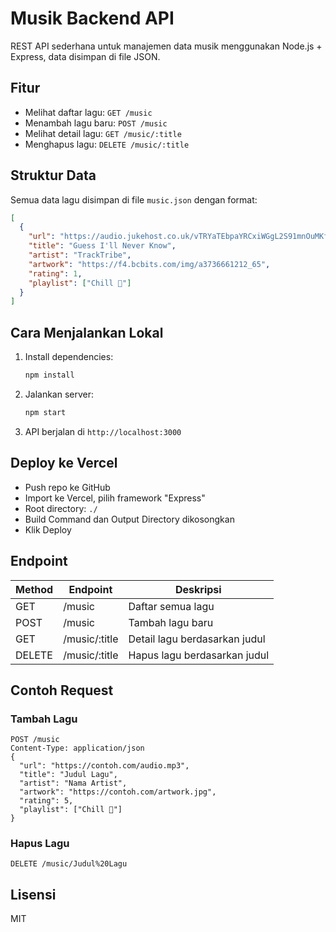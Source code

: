 # Musik Backend API

REST API sederhana untuk manajemen data musik menggunakan Node.js + Express, data disimpan di file JSON.

## Fitur
- Melihat daftar lagu: `GET /music`
- Menambah lagu baru: `POST /music`
- Melihat detail lagu: `GET /music/:title`
- Menghapus lagu: `DELETE /music/:title`

## Struktur Data
Semua data lagu disimpan di file `music.json` dengan format:
```json
[
  {
    "url": "https://audio.jukehost.co.uk/vTRYaTEbpaYRCxiWGgL2S91mnOuMKfLw",
    "title": "Guess I'll Never Know",
    "artist": "TrackTribe",
    "artwork": "https://f4.bcbits.com/img/a3736661212_65",
    "rating": 1,
    "playlist": ["Chill 🌱"]
  }
]
```

## Cara Menjalankan Lokal
1. Install dependencies:
   ```bash
   npm install
   ```
2. Jalankan server:
   ```bash
   npm start
   ```
3. API berjalan di `http://localhost:3000`

## Deploy ke Vercel
- Push repo ke GitHub
- Import ke Vercel, pilih framework "Express"
- Root directory: `./`
- Build Command dan Output Directory dikosongkan
- Klik Deploy

## Endpoint
| Method | Endpoint         | Deskripsi                |
|--------|------------------|-------------------------|
| GET    | /music           | Daftar semua lagu       |
| POST   | /music           | Tambah lagu baru        |
| GET    | /music/:title    | Detail lagu berdasarkan judul |
| DELETE | /music/:title    | Hapus lagu berdasarkan judul  |

## Contoh Request
### Tambah Lagu
```http
POST /music
Content-Type: application/json
{
  "url": "https://contoh.com/audio.mp3",
  "title": "Judul Lagu",
  "artist": "Nama Artist",
  "artwork": "https://contoh.com/artwork.jpg",
  "rating": 5,
  "playlist": ["Chill 🌱"]
}
```

### Hapus Lagu
```http
DELETE /music/Judul%20Lagu
```

## Lisensi
MIT
